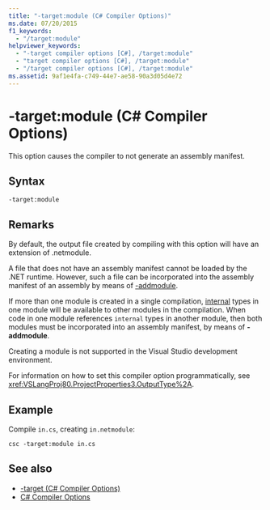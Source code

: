 ```yaml
---
title: "-target:module (C# Compiler Options)"
ms.date: 07/20/2015
f1_keywords: 
  - "/target:module"
helpviewer_keywords: 
  - "-target compiler options [C#], /target:module"
  - "target compiler options [C#], /target:module"
  - "/target compiler options [C#], /target:module"
ms.assetid: 9af1e4fa-c749-44e7-ae58-90a3d05d4e72
---
```

# -target:module (C# Compiler Options)
This option causes the compiler to not generate an assembly manifest.  
  
## Syntax  
  
```console  
-target:module  
```  
  
## Remarks  
 By default, the output file created by compiling with this option will have an extension of .netmodule.  
  
 A file that does not have an assembly manifest cannot be loaded by the .NET runtime. However, such a file can be incorporated into the assembly manifest of an assembly by means of [-addmodule](./addmodule-compiler-option.md).  
  
 If more than one module is created in a single compilation, [internal](../keywords/internal.md) types in one module will be available to other modules in the compilation. When code in one module references `internal` types in another module, then both modules must be incorporated into an assembly manifest, by means of **-addmodule**.  
  
 Creating a module is not supported in the Visual Studio development environment.  
  
 For information on how to set this compiler option programmatically, see <xref:VSLangProj80.ProjectProperties3.OutputType%2A>.  
  
## Example  
 Compile `in.cs`, creating `in.netmodule`:  
  
```console  
csc -target:module in.cs  
```  
  
## See also

- [-target (C# Compiler Options)](./target-compiler-option.md)
- [C# Compiler Options](./index.md)
